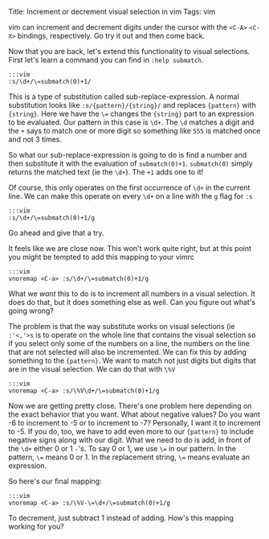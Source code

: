 Title: Increment or decrement visual selection in vim
Tags: vim

vim can increment and decrement digits under the cursor with the `<C-A>`
`<C-X>` bindings, respectively.  Go try it out and then come back.

Now that you are back, let's extend this functionality to visual
selections.  First let's learn a command you can find in `:help submatch`.

    :::vim
    :s/\d+/\=submatch(0)+1/

This is a type of substitution called sub-replace-expression.  A normal
substitution looks like `:s/{pattern}/{string}/` and replaces `{pattern}`
with `{string}`.  Here we have the `\=` changes the `{string}` part to an
expression to be evaluated.  Our pattern in this case is `\d+`.  The `\d`
matches a digit and the `+` says to match one or more digit so something like
`555` is matched once and not 3 times.

So what our sub-replace-expression is going to do is find a number and then
substitute it with the evaluation of `submatch(0)+1`.  `submatch(0)` simply
returns the matched text (ie the `\d+`).  The `+1` adds one to it!

Of course, this only operates on the first occurrence of `\d+` in the current
line.  We can make this operate on every `\d+` on a line with the `g` flag for
`:s`

    :::vim
    :s/\d+/\=submatch(0)+1/g

Go ahead and give that a try.

It feels like we are close now.  This won't work quite right, but at this
point you might be tempted to add this mapping to your vimrc

    :::vim
    vnoremap <C-a> :s/\d+/\=submatch(0)+1/g

What we _want_ this to do is to increment all numbers in a visual selection.
It does do that, but it does something else as well.  Can you figure out
what's going wrong?

The problem is that the way substitute works on visual selections (ie
`:'<,'>s` is to operate on the whole line that contains the visual selection
so if you select only some of the numbers on a line, the numbers on the line
that are not selected will also be incremented.  We can fix this by adding
something to the `{pattern}`.  We want to match not just digits but digits
that are in the visual selection.  We can do that with `\%V`

    :::vim
    vnoremap <C-a> :s/\%V\d+/\=submatch(0)+1/g

Now we are getting pretty close.  There's one problem here depending on the
exact behavior that you want.  What about negative values?  Do you want -6 to
increment to -5 or to increment to -7?  Personally, I want it to increment to
-5.  If you do, too, we have to add even more to our `{pattern}` to include
negative signs along with our digit.  What we need to do is add, in front of
the `\d+` either 0 or 1 `-`'s.  To say 0 or 1, we use `\=` in our pattern.  In
the pattern, `\=` means 0 or 1.  In the replacement string, `\=` means
evaluate an expression.

So here's our final mapping:

    :::vim
    vnoremap <C-a> :s/\%V-\=\d+/\=submatch(0)+1/g

To decrement, just subtract 1 instead of adding.  How's this mapping working
for you?
